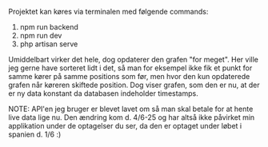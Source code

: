 Projektet kan køres via terminalen med følgende commands:

1. npm run backend
2. npm run dev
3. php artisan serve

Umiddelbart virker det hele, dog opdaterer den grafen "for meget". Her ville jeg gerne have sorteret lidt i det, så man
for eksempel ikke fik et punkt for samme kører på samme positions som før, men hvor den kun opdaterede grafen når
køreren skiftede position. Dog viser grafen, som den er nu, at der er ny data konstant da databasen indeholder
timestamps.

NOTE:
API'en jeg bruger er blevet lavet om så man skal betale for at hente live data lige nu. Den ændring kom d. 4/6-25 og har
altså ikke påvirket min applikation under de optagelser du ser, da den er optaget under løbet i spanien d. 1/6 :)
